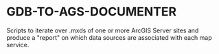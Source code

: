 # GDB-TO-AGS-DOCUMENTER

Scripts to iterate over .mxds of one or more ArcGIS Server sites and produce a "report" on which data sources are associated with each map service.
